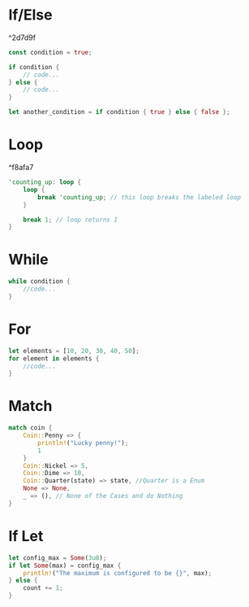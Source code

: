 # If/Else 

^2d7d9f

```Rust
const condition = true;

if condition {
	// code...
} else {
	// code...
}

let another_condition = if condition { true } else { false };
```

# Loop 

^f8afa7

```Rust
'counting_up: loop {
	loop {
		break 'counting_up; // this loop breaks the labeled loop
	}

	break 1; // loop returns 1
}
```

# While

```Rust
while condition {
	//code...
}
```

# For

```Rust
let elements = [10, 20, 30, 40, 50];
for element in elements {
	//code...
}
```

# Match

```Rust
match coin {
	Coin::Penny => {
		println!("Lucky penny!");
		1
	} 
	Coin::Nickel => 5,
	Coin::Dime => 10, 
	Coin::Quarter(state) => state, //Quarter is a Enum
	None => None,
	_ => (), // None of the Cases and do Nothing
}
```

# If Let

```Rust
let config_max = Some(3u8);
if let Some(max) = config_max {
	println!("The maximum is configured to be {}", max); 
} else {
	count += 1;
}
```
